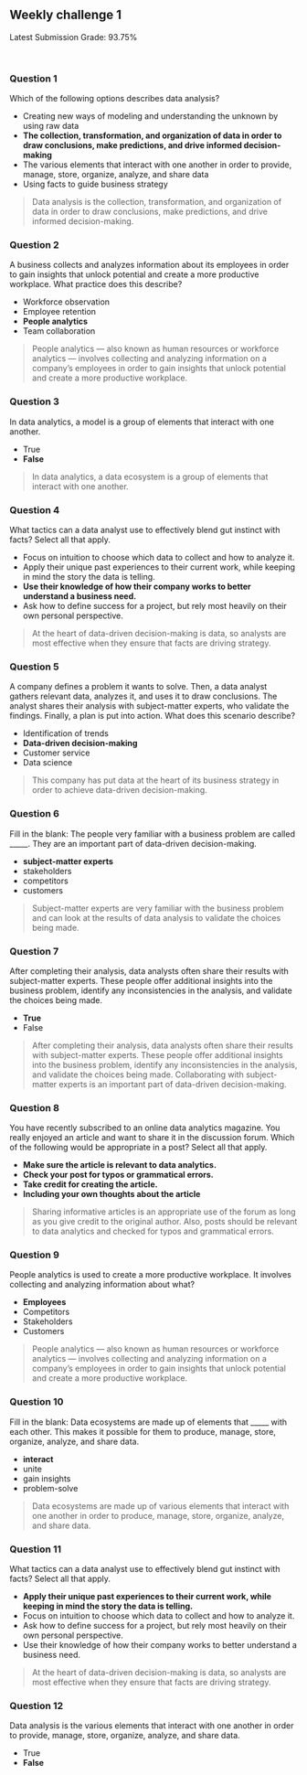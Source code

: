 ## Weekly challenge 1

Latest Submission Grade: 93.75%

&nbsp;

### Question 1

Which of the following options describes data analysis?

* Creating new ways of modeling and understanding the unknown by using raw data
* **The collection, transformation, and organization of data in order to draw conclusions, make predictions, and drive informed decision-making**
* The various elements that interact with one another in order to provide, manage, store, organize, analyze, and share data
* Using facts to guide business strategy

> Data analysis is the collection, transformation, and organization of data in order to draw conclusions, make predictions, and drive informed decision-making.



### Question 2

A business collects and analyzes information about its employees in order to gain insights that unlock potential and create a more productive workplace. What practice does this describe?

* Workforce observation
* Employee retention
* **People analytics**
* Team collaboration

> People analytics — also known as human resources or workforce analytics — involves collecting and analyzing information on a company’s employees in order to gain insights that unlock potential and create a more productive workplace.



### Question 3

In data analytics, a model is a group of elements that interact with one another.

* True
* **False**

> In data analytics, a data ecosystem is a group of elements that interact with one another. 



### Question 4

What tactics can a data analyst use to effectively blend gut instinct with facts? Select all that apply.


* Focus on intuition to choose which data to collect and how to analyze it.
* Apply their unique past experiences to their current work, while keeping in mind the story the data is telling.
* **Use their knowledge of how their company works to better understand a business need.**
* Ask how to define success for a project, but rely most heavily on their own personal perspective.

> At the heart of data-driven decision-making is data, so analysts are most effective when they ensure that facts are driving strategy.



### Question 5

A company defines a problem it wants to solve. Then, a data analyst gathers relevant data, analyzes it, and uses it to draw conclusions. The analyst shares their analysis with subject-matter experts, who validate the findings. Finally, a plan is put into action. What does this scenario describe?

* Identification of trends
* **Data-driven decision-making**
* Customer service
* Data science

> This company has put data at the heart of its business strategy in order to achieve data-driven decision-making.



### Question 6

Fill in the blank: The people very familiar with a business problem are called _____. They are an important part of data-driven decision-making. 

* **subject-matter experts**
* stakeholders 
* competitors
* customers

> Subject-matter experts are very familiar with the business problem and can look at the results of data analysis to validate the choices being made.



### Question 7

After completing their analysis, data analysts often share their results with subject-matter experts. These people offer additional insights into the business problem, identify any inconsistencies in the analysis, and validate the choices being made. 

* **True**
* False

> After completing their analysis, data analysts often share their results with subject-matter experts. These people offer additional insights into the business problem, identify any inconsistencies in the analysis, and validate the choices being made. Collaborating with subject-matter experts is an important part of data-driven decision-making. 



### Question 8

You have recently subscribed to an online data analytics magazine. You really enjoyed an article and want to share it in the discussion forum. Which of the following would be appropriate in a post? Select all that apply.

* **Make sure the article is relevant to data analytics.**
* **Check your post for typos or grammatical errors.**
* **Take credit for creating the article.**
* **Including your own thoughts about the article**

> Sharing informative articles is an appropriate use of the forum as long as you give credit to the original author. Also, posts should be relevant to data analytics and checked for typos and grammatical errors.


### Question 9

People analytics is used to create a more productive workplace. It involves collecting and analyzing information about what?

* **Employees**
* Competitors
* Stakeholders
* Customers

> People analytics — also known as human resources or workforce analytics — involves collecting and analyzing information on a company’s employees in order to gain insights that unlock potential and create a more productive workplace.

### Question 10

Fill in the blank: Data ecosystems are made up of elements that _____ with each other. This makes it possible for them to produce, manage, store, organize, analyze, and share data.

* **interact**
* unite
* gain insights
* problem-solve

> Data ecosystems are made up of various elements that interact with one another in order to produce, manage, store, organize, analyze, and share data.

### Question 11

What tactics can a data analyst use to effectively blend gut instinct with facts? Select all that apply.
* **Apply their unique past experiences to their current work, while keeping in mind the story the data is telling.**
* Focus on intuition to choose which data to collect and how to analyze it.
* Ask how to define success for a project, but rely most heavily on their own personal perspective.
* Use their knowledge of how their company works to better understand a business need.
> At the heart of data-driven decision-making is data, so analysts are most effective when they ensure that facts are driving strategy.
> 

### Question 12

Data analysis is the various elements that interact with one another in order to provide, manage, store, organize, analyze, and share data.

* True 
* **False**



